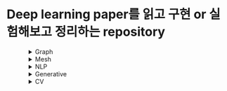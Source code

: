 # Deep learning paper를 읽고 구현 or 실험해보고 정리하는 repository

<details>
<summary style="margin-left: 50px;">Graph</summary>
<div style="margin-left: 25px;">

|Date                            |Model                           |Link                            |paper                            |
|--------------------------------|:------------------------------:|:------------------------------:|:------------------------------:|
|2022-12-09 ~ 2022-12-13(실험)    |Graph Convolution Network       |<a href="./Graph/GCN/Cora">GCN</a>    |[Semi-Supervised Classification with Graph Convolutional Networks](https://arxiv.org/abs/1609.02907)|
 
</div>
</details>


<details>
<summary style="margin-left: 50px;">Mesh</summary>
<div style="margin-left: 25px;">
  
|Date                               |Model                           |Link                            |paper                            |
|-----------------------------------|:------------------------------:|:------------------------------:|:------------------------------:|
|2023-05-07 ~ 2023-05-16 (구현) |Transformer                     |<a href="./Mesh/PointCloud/PointNet_review.ipynb">Pointcloud</a>    |[PointNet: Deep Learning on Point Sets for 3D Classification and Segmentation](http://stanford.edu/~rqi/pointnet/)|  
</div>
</details>

<details>
<summary style="margin-left: 50px;">NLP</summary>
<div style="margin-left: 25px;">
  
|Date                               |Model                           |Link                            |paper                            |
|-----------------------------------|:------------------------------:|:------------------------------:|:------------------------------:|
|2023-05-01 ~ 2023-05-current (구현) |Transformer                     |<a href="./NLP/Transformer/">Transformer</a>    |[Attention Is All You Need](https://arxiv.org/abs/1706.03762)|  
</div>
</details>


<details>
<summary style="margin-left: 50px;">Generative</summary>
<div style="margin-left: 25px;">
  
|Date                               |Model                           |Link                            |paper                            |
|-----------------------------------|:------------------------------:|:------------------------------:|:------------------------------:|
|2023-05-01 ~ 2023-05-current (구현) |NCSN                     |<a href="./Generative/NCSN/">NCSN</a>    |[Generative Modeling by Estimating Gradients of the Data Distribution]([https://arxiv.org/abs/1706.03762](https://arxiv.org/abs/1907.05600)https://arxiv.org/abs/1907.05600)|  
</div>
</details>

<details>
<summary style="margin-left: 50px;">CV</summary>
<div style="margin-left: 25px;">

|Date                            |Model                           |Link                            |paper                            |
|--------------------------------|:------------------------------:|:------------------------------:|:------------------------------:|

 
</div>
</details>
